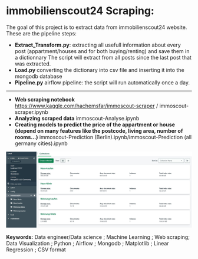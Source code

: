 # immobilienscout24 Scraping:
The goal of this project is to extract data from immobilienscout24 website.
These are the pipeline steps:
- **Extract_Transform.py**: extracting all usefull information about every post (appartment/houses and for both buying/renting) and save them in a dictionnary
The script will extract from all posts since the last post that was extracted.
- **Load.py** converting the dictionary into csv file and inserting it into the mongodb database
- **Pipeline.py** airflow pipeline: the script will run automatically once a day.
----
- **Web scraping notebook** https://www.kaggle.com/hachemsfar/immoscout-scraper / immoscout-scraper.ipynb
- **Analyzing scraped data** immoscout-Analyse.ipynb
- **Creating models to predict the price of the appartment or house (depend on many features like the postcode, living area, number of rooms...)** immoscout-Prediction (Berlin).ipynb/immoscout-Prediction (all germany cities).ipynb


![plot](https://github.com/hachemsfar/immobilienscout24-scraping-pipeline-anaylzing-prediction-/blob/main/mongodb%20database.JPG)


**Keywords:** Data engineer/Data science ; Machine Learning ; Web scraping; Data Visualization ; Python ; Airflow ; Mongodb ; Matplotlib ; Linear Regression ; CSV format 
